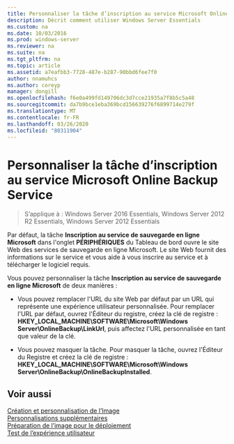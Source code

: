 ```yaml
---
title: Personnaliser la tâche d’inscription au service Microsoft Online Backup Service
description: Décrit comment utiliser Windows Server Essentials
ms.custom: na
ms.date: 10/03/2016
ms.prod: windows-server
ms.reviewer: na
ms.suite: na
ms.tgt_pltfrm: na
ms.topic: article
ms.assetid: a7eafbb3-7728-487e-b287-90bbd6fee7f0
author: nnamuhcs
ms.author: coreyp
manager: dongill
ms.openlocfilehash: f6e0a499fd149706dc3d7cce21935a7f8b5c5a48
ms.sourcegitcommit: da7b9bce1eba369bcd156639276f6899714e279f
ms.translationtype: MT
ms.contentlocale: fr-FR
ms.lasthandoff: 03/26/2020
ms.locfileid: "80311904"
---
```

# <a name="customize-sign-up-for-microsoft-online-backup-service-task"></a>Personnaliser la tâche d’inscription au service Microsoft Online Backup Service

>S’applique à : Windows Server 2016 Essentials, Windows Server 2012 R2 Essentials, Windows Server 2012 Essentials

Par défaut, la tâche **Inscription au service de sauvegarde en ligne Microsoft** dans l'onglet **PÉRIPHÉRIQUES** du Tableau de bord ouvre le site Web des services de sauvegarde en ligne Microsoft. Le site Web fournit des informations sur le service et vous aide à vous inscrire au service et à télécharger le logiciel requis.  
  
 Vous pouvez personnaliser la tâche **Inscription au service de sauvegarde en ligne Microsoft** de deux manières :  
  
-   Vous pouvez remplacer l'URL du site Web par défaut par un URL qui représente une expérience utilisateur personnalisée. Pour remplacer l'URL par défaut, ouvrez l'Éditeur du registre, créez la clé de registre : **HKEY_LOCAL_MACHINE\SOFTWARE\Microsoft\Windows Server\OnlineBackup\LinkUrl**, puis affectez l'URL personnalisée en tant que valeur de la clé.  
  
-   Vous pouvez masquer la tâche. Pour masquer la tâche, ouvrez l'Éditeur du Registre et créez  la clé de registre : **HKEY_LOCAL_MACHINE\SOFTWARE\Microsoft\Windows Server\OnlineBackup\OnlineBackupInstalled**.  
  
## <a name="see-also"></a>Voir aussi  
 [Création et personnalisation de l’Image](Creating-and-Customizing-the-Image.md)   
 [Personnalisations supplémentaires](Additional-Customizations.md)   
 [Préparation de l’image pour le déploiement](Preparing-the-Image-for-Deployment.md)   
 [Test de l’expérience utilisateur](Testing-the-Customer-Experience.md)
